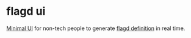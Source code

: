 # flagd ui

[Minimal UI](https://yangzhaox.github.io/flagd-ui/) for non-tech people to generate [flagd definition](https://flagd.dev/playground/) in real time.

